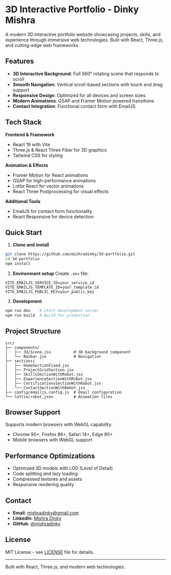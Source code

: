 # 3D Interactive Portfolio - Dinky Mishra

A modern 3D interactive portfolio website showcasing projects, skills, and experience through immersive web technologies. Built with React, Three.js, and cutting-edge web frameworks.

## Features

- **3D Interactive Background**: Full 360° rotating scene that responds to scroll
- **Smooth Navigation**: Vertical scroll-based sections with touch and drag support
- **Responsive Design**: Optimized for all devices and screen sizes
- **Modern Animations**: GSAP and Framer Motion powered transitions
- **Contact Integration**: Functional contact form with EmailJS

## Tech Stack

**Frontend & Framework**
- React 19 with Vite
- Three.js & React Three Fiber for 3D graphics
- Tailwind CSS for styling

**Animation & Effects**
- Framer Motion for React animations
- GSAP for high-performance animations
- Lottie React for vector animations
- React Three Postprocessing for visual effects

**Additional Tools**
- EmailJS for contact form functionality
- React Responsive for device detection

## Quick Start

1. **Clone and install**
```bash
git clone https://github.com/mishradinky/3d-portfolio.git
cd 3d-portfolio
npm install
```

2. **Environment setup**
Create `.env` file:
```env
VITE_EMAILJS_SERVICE_ID=your_service_id
VITE_EMAILJS_TEMPLATE_ID=your_template_id
VITE_EMAILJS_PUBLIC_KEY=your_public_key
```

3. **Development**
```bash
npm run dev    # Start development server
npm run build  # Build for production
```

## Project Structure

```
src/
├── components/
│   ├── 3d/Scene.jsx          # 3D background component
│   └── Navbar.jsx            # Navigation
├── sections/
│   ├── HomeSectionFixed.jsx
│   ├── ProjectGridSection.jsx
│   ├── SkillsSectionWithRobot.jsx
│   ├── ExperienceSectionWithRobot.jsx
│   ├── CertificationsSectionWithRobot.jsx
│   └── ContactSectionWithRobot.jsx
├── config/emailjs.config.js  # Email configuration
└── lottie/robot.json         # Animation files
```

## Browser Support

Supports modern browsers with WebGL capability:
- Chrome 90+, Firefox 88+, Safari 14+, Edge 90+
- Mobile browsers with WebGL support

## Performance Optimizations

- Optimized 3D models with LOD (Level of Detail)
- Code splitting and lazy loading
- Compressed textures and assets
- Responsive rendering quality

## Contact

- **Email**: mishradinky@gmail.com
- **LinkedIn**: [Mishra Dinky](https://www.linkedin.com/in/mishradinky/)
- **GitHub**: [@mishradinky](https://github.com/mishradinky)

## License

MIT License - see [LICENSE](LICENSE) file for details.

---

Built with React, Three.js, and modern web technologies.
